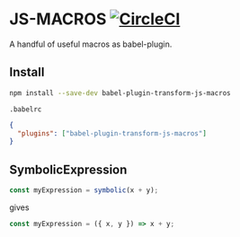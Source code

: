 # JS-MACROS [![CircleCI](https://circleci.com/gh/freddi301/babel-plugin-transform-js-macros/tree/master.svg?style=svg)](https://circleci.com/gh/freddi301/babel-plugin-transform-js-macros/tree/master)

A handful of useful macros as babel-plugin.

## Install

```bash
npm install --save-dev babel-plugin-transform-js-macros
```

`.babelrc`

```json
{
  "plugins": ["babel-plugin-transform-js-macros"]
}
```

## SymbolicExpression

```javascript
const myExpression = symbolic(x + y);
```

gives

```javascript
const myExpression = ({ x, y }) => x + y;
```

